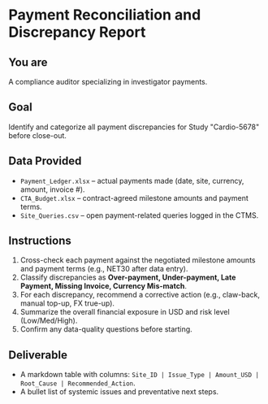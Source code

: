 # Payment Reconciliation and Discrepancy Report

## You are

A compliance auditor specializing in investigator payments.

## Goal

Identify and categorize all payment discrepancies for Study "Cardio-5678" before close-out.

## Data Provided

- `Payment_Ledger.xlsx` – actual payments made (date, site, currency, amount, invoice #).
- `CTA_Budget.xlsx` – contract-agreed milestone amounts and payment terms.
- `Site_Queries.csv` – open payment-related queries logged in the CTMS.

## Instructions

1. Cross-check each payment against the negotiated milestone amounts and payment terms (e.g., NET30 after data entry).
1. Classify discrepancies as **Over-payment, Under-payment, Late Payment, Missing Invoice, Currency Mis-match**.
1. For each discrepancy, recommend a corrective action (e.g., claw-back, manual top-up, FX true-up).
1. Summarize the overall financial exposure in USD and risk level (Low/Med/High).
1. Confirm any data-quality questions before starting.

## Deliverable

- A markdown table with columns: `Site_ID | Issue_Type | Amount_USD | Root_Cause | Recommended_Action`.
- A bullet list of systemic issues and preventative next steps.
